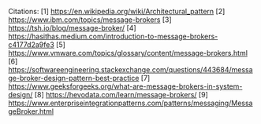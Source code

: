 Citations:
[1] https://en.wikipedia.org/wiki/Architectural_pattern
[2] https://www.ibm.com/topics/message-brokers
[3] https://tsh.io/blog/message-broker/
[4] https://hasithas.medium.com/introduction-to-message-brokers-c4177d2a9fe3
[5] https://www.vmware.com/topics/glossary/content/message-brokers.html
[6] https://softwareengineering.stackexchange.com/questions/443684/message-broker-design-pattern-best-practice
[7] https://www.geeksforgeeks.org/what-are-message-brokers-in-system-design/
[8] https://hevodata.com/learn/message-brokers/
[9] https://www.enterpriseintegrationpatterns.com/patterns/messaging/MessageBroker.html